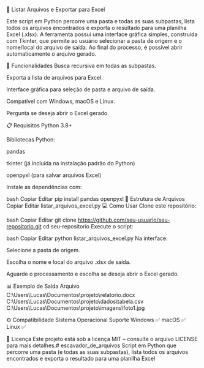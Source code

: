 📂 Listar Arquivos e Exportar para Excel

Este script em Python percorre uma pasta e todas as suas subpastas, lista todos os arquivos encontrados e exporta o resultado para uma planilha Excel (.xlsx).
A ferramenta possui uma interface gráfica simples, construída com Tkinter, que permite ao usuário selecionar a pasta de origem e o nome/local do arquivo de saída.
Ao final do processo, é possível abrir automaticamente o arquivo gerado.

🚀 Funcionalidades
Busca recursiva em todas as subpastas.

Exporta a lista de arquivos para Excel.

Interface gráfica para seleção de pasta e arquivo de saída.

Compatível com Windows, macOS e Linux.

Pergunta se deseja abrir o Excel gerado.

📋 Requisitos
Python 3.8+

Bibliotecas Python:

pandas

tkinter (já incluída na instalação padrão do Python)

openpyxl (para salvar arquivos Excel)

Instale as dependências com:

bash
Copiar
Editar
pip install pandas openpyxl
📂 Estrutura de Arquivos
Copiar
Editar
listar_arquivos_excel.py
💻 Como Usar
Clone este repositório:

bash
Copiar
Editar
git clone https://github.com/seu-usuario/seu-repositorio.git
cd seu-repositorio
Execute o script:

bash
Copiar
Editar
python listar_arquivos_excel.py
Na interface:

Selecione a pasta de origem.

Escolha o nome e local do arquivo .xlsx de saída.

Aguarde o processamento e escolha se deseja abrir o Excel gerado.

📊 Exemplo de Saída
Arquivo
C:\Users\Lucas\Documentos\projeto\relatorio.docx
C:\Users\Lucas\Documentos\projeto\dados\tabela.csv
C:\Users\Lucas\Documentos\projeto\imagens\foto1.jpg

⚙️ Compatibilidade
Sistema Operacional	Suporte
Windows	✅
macOS	✅
Linux	✅

📜 Licença
Este projeto está sob a licença MIT – consulte o arquivo LICENSE para mais detalhes.# escavador_de_arquivos
Script em Python que percorre uma pasta (e todas as suas subpastas), lista todos os arquivos encontrados e exporta o resultado para uma planilha Excel
